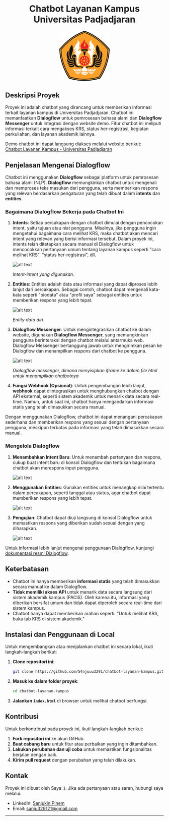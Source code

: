 <h1 align="center">Chatbot Layanan Kampus Universitas Padjadjaran</h1>

<p align="center">
  <img src="unpad.png" alt="alt text" width="160"/>
</p>

## Deskripsi Proyek
Proyek ini adalah chatbot yang dirancang untuk memberikan informasi terkait layanan kampus di Universitas Padjadjaran. Chatbot ini memanfaatkan **Dialogflow** untuk pemrosesan bahasa alami dan **Dialogflow Messenger** untuk integrasi dengan website demo. Fitur chatbot ini meliputi informasi terkait cara mengakses KRS, status her-registrasi, kegiatan perkuliahan, dan layanan akademik lainnya.

Demo chatbot ini dapat langsung diakses melalui website berikut:  
[Chatbot Layanan Kampus - Universitas Padjadjaran](https://s4njuuu3291.github.io/chatbot-layanan-kampus/)

## Penjelasan Mengenai Dialogflow

Chatbot ini menggunakan **Dialogflow** sebagai platform untuk pemrosesan bahasa alami (NLP). **Dialogflow** memungkinkan chatbot untuk mengenali dan memproses teks masukan dari pengguna, serta memberikan respons yang relevan berdasarkan pengaturan yang telah dibuat dalam **intents** dan **entities**.

### Bagaimana Dialogflow Bekerja pada Chatbot Ini
1. **Intents**: Setiap percakapan dengan chatbot dimulai dengan pencocokan intent, yaitu tujuan atau niat pengguna. Misalnya, jika pengguna ingin mengetahui bagaimana cara melihat KRS, maka chatbot akan mencari intent yang relevan yang berisi informasi tersebut. Dalam proyek ini, intents telah ditetapkan secara manual di Dialogflow untuk mencocokkan pertanyaan umum tentang layanan kampus seperti "cara melihat KRS", "status her-registrasi", dll.

   ![alt text](image-2.png)

   *Intent-intent yang digunakan.*

2. **Entities**: Entities adalah data atau informasi yang dapat diproses lebih lanjut dari percakapan. Sebagai contoh, chatbot dapat mengenali kata-kata seperti "biodata" atau "profil saya" sebagai entities untuk memberikan respons yang lebih tepat.

   ![alt text](image-3.png)

   *Entity data diri*

3. **Dialogflow Messenger**: Untuk mengintegrasikan chatbot ke dalam website, digunakan **Dialogflow Messenger**, yang memungkinkan pengguna berinteraksi dengan chatbot melalui antarmuka web. Dialogflow Messenger bertanggung jawab untuk mengirimkan pesan ke Dialogflow dan menampilkan respons dari chatbot ke pengguna.

   ![alt text](image-5.png)

   *Dialogflow messenger, dimana menyisipkan iframe ke dalam file html untuk menampilkan chatbotnya*

4. **Fungsi Webhook (Opsional)**: Untuk pengembangan lebih lanjut, **webhook** dapat diintegrasikan untuk menghubungkan chatbot dengan API eksternal, seperti sistem akademik untuk menarik data secara real-time. Namun, untuk saat ini, chatbot hanya mengandalkan informasi statis yang telah dimasukkan secara manual.

Dengan menggunakan Dialogflow, chatbot ini dapat menangani percakapan sederhana dan memberikan respons yang sesuai dengan pertanyaan pengguna, meskipun terbatas pada informasi yang telah dimasukkan secara manual.

### Mengelola Dialogflow
1. **Menambahkan Intent Baru**: Untuk menambah pertanyaan dan respons, cukup buat intent baru di konsol Dialogflow dan tentukan bagaimana chatbot akan merespons input pengguna.

    ![alt text](image-6.png)
   
2. **Menggunakan Entities**: Gunakan entities untuk menangkap nilai tertentu dalam percakapan, seperti tanggal atau status, agar chatbot dapat memberikan respons yang lebih tepat.

    ![alt text](image-7.png)

3. **Pengujian**: Chatbot dapat diuji langsung di konsol Dialogflow untuk memastikan respons yang diberikan sudah sesuai dengan yang diharapkan.

    ![alt text](image-8.png)

Untuk informasi lebih lanjut mengenai penggunaan Dialogflow, kunjungi [dokumentasi resmi Dialogflow](https://cloud.google.com/dialogflow/docs).

## Keterbatasan
- Chatbot ini hanya memberikan **informasi statis** yang telah dimasukkan secara manual ke dalam Dialogflow.
- **Tidak memiliki akses API** untuk menarik data secara langsung dari sistem akademik kampus (PACIS). Oleh karena itu, informasi yang diberikan bersifat umum dan tidak dapat diperoleh secara real-time dari sistem kampus.
- Chatbot hanya dapat memberikan arahan seperti: "Untuk melihat KRS, buka tab KRS di sistem akademik."

## Instalasi dan Penggunaan di Local
Untuk mengembangkan atau menjalankan chatbot ini secara lokal, ikuti langkah-langkah berikut:

1. **Clone repositori ini**:

   ```bash
   git clone https://github.com/S4njuuu3291/chatbot-layanan-kampus.git
   ```

2. **Masuk ke dalam folder proyek**:
   
   ```bash
   cd chatbot-layanan-kampus
   ```

3. **Jalankan `index.html`** di browser untuk melihat chatbot berfungsi.

## Kontribusi
Untuk berkontribusi pada proyek ini, ikuti langkah-langkah berikut:
1. **Fork repositori ini** ke akun GitHub.
2. **Buat cabang baru** untuk fitur atau perbaikan yang ingin ditambahkan.
3. **Lakukan perubahan dan uji coba** untuk memastikan fungsionalitas berjalan dengan baik.
4. **Kirim pull request** dengan perubahan yang telah dilakukan.

## **Kontak**
Proyek ini dibuat oleh Saya :). Jika ada pertanyaan atau saran, hubungi saya melalui:
- LinkedIn: [Sanjukin Pinem](https://www.linkedin.com/in/sanjukin-pinem-55bb45330/)
- Email: sanju329121@gmail.com

---